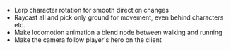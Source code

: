 * Lerp character rotation for smooth direction changes
* Raycast all and pick only ground for movement, even behind characters etc.
* Make locomotion animation a blend node between walking and running
* Make the camera follow player's hero on the client
